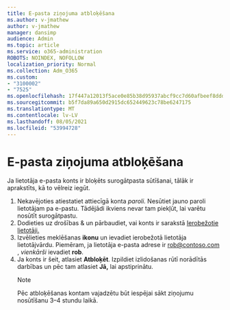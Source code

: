 ```yaml
---
title: E-pasta ziņojuma atbloķēšana
ms.author: v-jmathew
author: v-jmathew
manager: dansimp
audience: Admin
ms.topic: article
ms.service: o365-administration
ROBOTS: NOINDEX, NOFOLLOW
localization_priority: Normal
ms.collection: Adm_O365
ms.custom:
- "3100002"
- "7525"
ms.openlocfilehash: 17f447a12013f5ace0e85b38d95937abcf9cc7d60afbeef8dddd1c3315eb3467
ms.sourcegitcommit: b5f7da89a650d2915dc652449623c78be6247175
ms.translationtype: MT
ms.contentlocale: lv-LV
ms.lasthandoff: 08/05/2021
ms.locfileid: "53994728"
---
```

# <a name="unblock-email"></a>E-pasta ziņojuma atbloķēšana

Ja lietotāja e-pasta konts ir bloķēts surogātpasta sūtīšanai, tālāk ir aprakstīts, kā to vēlreiz iegūt.

1. Nekavējoties atiestatiet attiecīgā konta *paroli.* Nesūtiet jauno paroli lietotājam pa e-pastu. Tādējādi ikviens nevar tam piekļūt, lai varētu nosūtīt surogātpastu.
2. Dodieties uz drošības & un pārbaudiet, vai konts ir sarakstā [Ierobežotie lietotāji.](https://protection.office.com/#/restrictedusers)
3. Izvēlieties meklēšanas **ikonu** un ievadiet ierobežotā lietotāja lietotājvārdu. Piemēram, ja lietotāja e-pasta adrese ir rob@contoso.com , *vienkārši* ievadiet **rob**.
4. Ja konts ir šeit, atlasiet **Atbloķēt**. Izpildiet izlidošanas rūtī norādītās darbības un pēc tam atlasiet **Jā,** lai apstiprinātu.  
    > [!NOTE]
    > Pēc atbloķēšanas kontam vajadzētu būt iespējai sākt ziņojumu nosūtīšanu 3–4 stundu laikā.
